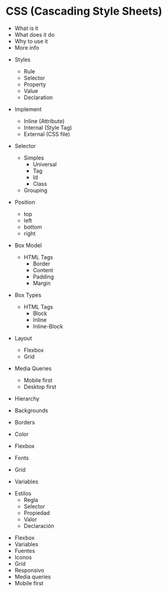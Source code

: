 # CSS (Cascading Style Sheets)

- What is it
- What does it do
- Why to use it
- More info

* Styles
  - Rule
  - Selector
  - Property
  - Value
  - Declaration

* Implement
  - Inline (Attribute)
  - Internal (Style Tag)
  - External (CSS file)

* Selector
  * Simples
    - Universal
    - Tag
    - Id
    - Class
  - Grouping

* Position
  - top
  - left
  - bottom
  - right

* Box Model
  * HTML Tags
    - Border
    - Content
    - Padding
    - Margin

* Box Types
  * HTML Tags
    - Block
    - Inline
    - Inline-Block

* Layout
  - Flexbox
  - Grid

* Media Queries
  - Mobile first
  - Desktop first

- Hierarchy

- Backgrounds
- Borders
- Color
- Flexbox
- Fonts
- Grid
- Variables

* Estilos
  - Regla
  - Selector
  - Propiedad
  - Valor
  - Declaración

- Flexbox
- Variables
- Fuentes
- Iconos
- Grid
- Responsivo
- Media queries
- Mobile first
